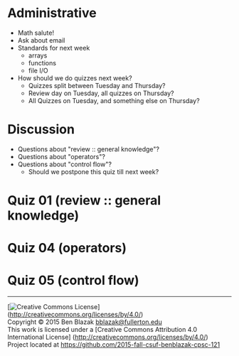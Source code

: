 # Administrative
- Math salute!
- Ask about email
- Standards for next week
    - arrays
    - functions
    - file I/O
- How should we do quizzes next week?
    - Quizzes split between Tuesday and Thursday?
    - Review day on Tuesday, all quizzes on Thursday?
    - All Quizzes on Tuesday, and something else on Thursday?

# Discussion
- Questions about "review :: general knowledge"?
- Questions about "operators"?
- Questions about "control flow"?
    - Should we postpone this quiz till next week?

# Quiz 01 (review :: general knowledge)

# Quiz 04 (operators)

# Quiz 05 (control flow)


-------------------------------------------------------------------------------
[![Creative Commons License](https://i.creativecommons.org/l/by/4.0/88x31.png)]
(http://creativecommons.org/licenses/by/4.0/)  
Copyright &copy; 2015 Ben Blazak <bblazak@fullerton.edu>  
This work is licensed under a [Creative Commons Attribution 4.0 International
License] (http://creativecommons.org/licenses/by/4.0/)  
Project located at <https://github.com/2015-fall-csuf-benblazak-cpsc-121>

